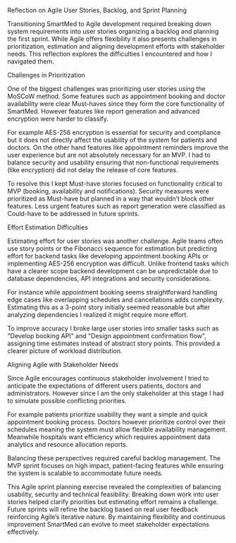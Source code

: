 Reflection on Agile User Stories, Backlog, and Sprint Planning 

Transitioning SmartMed to Agile development required breaking down system requirements into user stories organizing a backlog and planning the first sprint. While Agile offers flexibility it also presents challenges in prioritization, estimation and aligning development efforts with stakeholder needs. This reflection explores the difficulties I encountered and how I navigated them. 

Challenges in Prioritization 

One of the biggest challenges was prioritizing user stories using the MoSCoW method. Some features such as appointment booking and doctor availability were clear Must-haves since they form the core functionality of SmartMed. However features like report generation and advanced encryption were harder to classify. 

For example AES-256 encryption is essential for security and compliance but it does not directly affect the usability of the system for patients and doctors. On the other hand features like appointment reminders improve the user experience but are not absolutely necessary for an MVP. I had to balance security and usability ensuring that non-functional requirements (like encryption) did not delay the release of core features. 

To resolve this I kept Must-have stories focused on functionality critical to MVP (booking, availability and notifications). Security measures were prioritized as Must-have but planned in a way that wouldn’t block other features. Less urgent features such as report generation were classified as Could-have to be addressed in future sprints. 

Effort Estimation Difficulties 

Estimating effort for user stories was another challenge. Agile teams often use story points or the Fibonacci sequence for estimation but predicting effort for backend tasks like developing appointment booking APIs or implementing AES-256 encryption was difficult. Unlike frontend tasks which have a clearer scope backend development can be unpredictable due to database dependencies, API integrations and security considerations. 

For instance while appointment booking seems straightforward handling edge cases like overlapping schedules and cancellations adds complexity. Estimating this as a 3-point story initially seemed reasonable but after analyzing dependencies I realized it might require more effort. 

To improve accuracy I broke large user stories into smaller tasks such as "Develop booking API" and "Design appointment confirmation flow", assigning time estimates instead of abstract story points. This provided a clearer picture of workload distribution. 

Aligning Agile with Stakeholder Needs 

Since Agile encourages continuous stakeholder involvement I tried to anticipate the expectations of different users patients, doctors and administrators. However since I am the only stakeholder at this stage I had to simulate possible conflicting priorities. 

For example patients prioritize usability they want a simple and quick appointment booking process. Doctors however prioritize control over their schedules meaning the system must allow flexible availability management. Meanwhile hospitals want efficiency which requires appointment data analytics and resource allocation reports. 

Balancing these perspectives required careful backlog management. The MVP sprint focuses on high impact, patient-facing features while ensuring the system is scalable to accommodate future needs. 

This Agile sprint planning exercise revealed the complexities of balancing usability, security and technical feasibility. Breaking down work into user stories helped clarify priorities but estimating effort remains a challenge. Future sprints will refine the backlog based on real user feedback reinforcing Agile’s iterative nature. By maintaining flexibility and continuous improvement SmartMed can evolve to meet stakeholder expectations effectively. 

 
